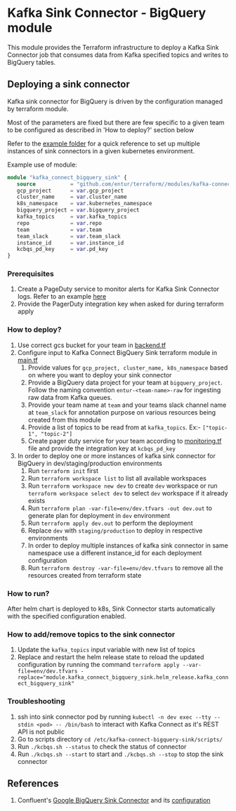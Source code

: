 # Kafka Sink Connector - BigQuery module

This module provides the Terraform infrastructure to deploy a Kafka Sink Connector job that consumes data from Kafka specified topics and writes to BigQuery tables.

## Deploying a sink connector
Kafka sink connector for BigQuery is driven by the configuration managed by terraform module.

Most of the parameters are fixed but there are few specific to a given team to be configured as described in 'How to deploy?' section below

Refer to the [example folder](../../examples/kafka-connect-bigquery-sink-example) for a quick reference to set up multiple instances of sink connectors in a given kubernetes environment.

Example use of module:
```terraform
module "kafka_connect_bigquery_sink" {
   source           = "github.com/entur/terraform//modules/kafka-connect-bigquery-sink"
   gcp_project      = var.gcp_project
   cluster_name     = var.cluster_name
   k8s_namespace    = var.kubernetes_namespace
   bigquery_project = var.bigquery_project
   kafka_topics     = var.kafka_topics
   repo             = var.repo
   team             = var.team
   team_slack       = var.team_slack
   instance_id      = var.instance_id
   kcbqs_pd_key     = var.pd_key
}
```
### Prerequisites
1. Create a PageDuty service to monitor alerts for Kafka Sink Connector logs. Refer to an example [here](https://enturas.pagerduty.com/service-directory/PSGFFU8)
2. Provide the PagerDuty integration key when asked for during terraform apply

### How to deploy?
1. Use correct gcs bucket for your team in [backend.tf](../../examples/kafka-connect-bigquery-sink-example/backend.tf)
2. Configure input to Kafka Connect BigQuery Sink terraform module in [main.tf](../../examples/kafka-connect-bigquery-sink-example/main.tf)
    1. Provide values for `gcp_project, cluster_name, k8s_namespace` based on where you want to deploy your sink connector
    2. Provide a BigQuery data project for your team at `bigquery_project`. Follow the naming convention `entur-<team-name>-raw` for ingesting raw data from Kafka queues.
    3. Provide your team name at `team` and your teams slack channel name at `team_slack` for annotation purpose on various resources being created from this module
    4. Provide a list of topics to be read from at `kafka_topics`. Ex:- `["topic-1", "topic-2"]`
    5. Create pager duty service for your team according to [monitoring.tf](monitoring.tf) file and provide the integration key at `kcbqs_pd_key`
3. In order to deploy one or more instances of kafka sink connector for BigQuery in dev/staging/production environments
    1. Run `terraform init` first
    2. Run `terraform workspace list` to list all available workspaces
    3. Run `terraform workspace new dev` to create `dev` workspace or run `terraform workspace select dev` to select `dev` workspace if it already exists
    4. Run `terraform plan -var-file=env/dev.tfvars -out dev.out` to generate plan for deployment in `dev` environment
    5. Run `terraform apply dev.out` to perform the deployment
    6. Replace `dev` with `staging/production` to deploy in respective environments
    7. In order to deploy multiple instances of kafka sink connector in same namespace use a different instance_id for each deployment configuration
    8. Run `terraform destroy -var-file=env/dev.tfvars` to remove all the resources created from terraform state

### How to run?
After helm chart is deployed to k8s, Sink Connector starts automatically with the specified configuration enabled.

### How to add/remove topics to the sink connector
1. Update the `kafka_topics` input variable with new list of topics
2. Replace and restart the helm release state to reload the updated configuration by running the command `terraform apply --var-file=env/dev.tfvars -replace="module.kafka_connect_bigquery_sink.helm_release.kafka_connect_bigquery_sink"`

### Troubleshooting
1. ssh into sink connector pod by running `kubectl -n dev exec --tty --stdin <pod> -- /bin/bash` to interact with Kafka Connect as it's REST API is not public
2. Go to scripts directory `cd /etc/kafka-connect-bigquery-sink/scripts/`
3. Run `./kcbqs.sh --status` to check the status of connector
4. Run `./kcbqs.sh --start` to start and `./kcbqs.sh --stop` to stop the sink connector

## References
1. Confluent's [Google BigQuery Sink Connector](https://docs.confluent.io/kafka-connect-bigquery/current/overview.html) and its [configuration](https://docs.confluent.io/kafka-connect-bigquery/current/kafka_connect_bigquery_config.html)
